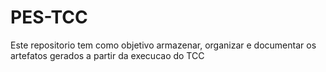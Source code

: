 # PES-TCC
Este repositorio tem como objetivo armazenar, organizar e documentar os artefatos gerados a partir da execucao do TCC
